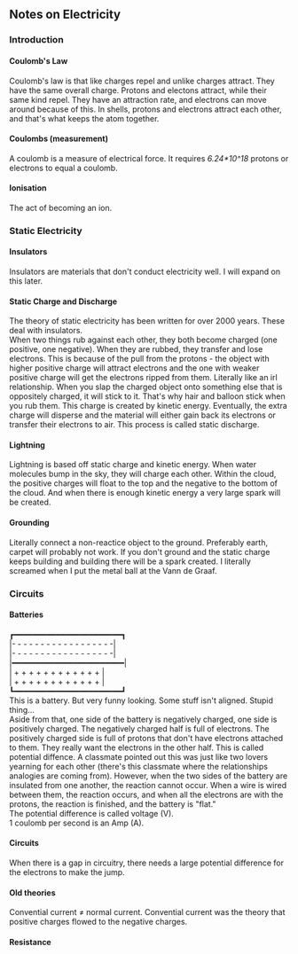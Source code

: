<body>
  <h2>Notes on Electricity</h2>
  <h3>Introduction</h3>
  <h4>Coulomb's Law</h4>
  <p>Coulomb's law is that like charges repel and unlike charges attract. They have the same overall charge. Protons and electons attract, while their same kind repel. They have an attraction rate, and electrons can move around because of this. In shells, protons and electrons attract each other, and that's what keeps the atom together. 
  </p>
  <h4>Coulombs (measurement)</h4>
  <p>A coulomb is a measure of electrical force. It requires <var>6.24*10^18</var> protons or electrons to equal a coulomb.</p>
  <h4>Ionisation</h4>
  <p>The act of becoming an ion.</p>
  <h3>Static Electricity</h3>
  <h4>Insulators</h4>
  <p>Insulators are materials that don't conduct electricity well. I will expand on this later.</p>
  <h4>Static Charge and Discharge</h4>
  <p>The theory of static electricity has been written for over 2000 years. These deal with insulators. <br>When two things rub against each other, they both become charged (one positive, one negative). When they are rubbed, they transfer and lose electrons. This is because of the pull from the protons - the object with higher positive charge will attract electrons and the one with weaker positive charge will get the electrons ripped from them. Literally like an irl relationship. When you slap the charged object onto something else that is oppositely charged, it will stick to it. That's why hair and balloon stick when you rub them. This charge is created by kinetic energy. Eventually, the extra charge will disperse and the material will either gain back its electrons or transfer their electrons to air. This process is called static discharge.</p>
  <h4>Lightning</h4>
  <p>Lightning is based off static charge and kinetic energy. When water molecules bump in the sky, they will charge each other. Within the cloud, the positive charges will float to the top and the negative to the bottom of the cloud. And when there is enough kinetic energy a very large spark will be created.
  <h4>Grounding</h4>
  <p>Literally connect a non-reactice object to the ground. Preferably earth, carpet will probably not work. If you don't ground and the static charge keeps building and building there will be a spark created. I literally screamed when I put the metal ball at the Vann de Graaf.</p>
  <h3>Circuits</h3>
  <h4>Batteries</h4>
  <p>┏━━━━━━━━━━━━━━━━━━━━━━━┓<br>|- - - - - - - - - - - - - - - - - -|<br>|- - - - - - - - - - - - - - - - - -|<br>|━━━━━━━━━━━━━━━━━━━━━━━━|<br>|  + + + + + + + + + + + +  |<br>|  + + + + + + + + + + + +  |<br>┗━━━━━━━━━━━━━━━━━━━━━━━┛<br>This is a battery. But very funny looking. Some stuff isn't aligned. Stupid thing...<br>Aside from that, one side of the battery is negatively charged, one side is positively charged. The negatively charged half is full of electrons. The positively charged side is full of protons that don't have electrons attached to them. They really want the electrons in the other half. This is called potential diffence. A classmate pointed out this was just like two lovers yearning for each other (there's this classmate where the relationships analogies are coming from). However, when the two sides of the battery are insulated from one another, the reaction cannot occur. When a wire is wired between them, the reaction occurs, and when all the electrons are with the protons, the reaction is finished, and the battery is "flat." <br>The potential difference is called voltage (V).<br>1 coulomb per second is an Amp (A).</p>
  <h4>Circuits</h4>
  <p>When there is a gap in circuitry, there needs a large potential difference for the electrons to make the jump.</p>
  <h4>Old theories</h4>
  <p>Convential current ≠ normal current. Convential current was the theory that positive charges flowed to the negative charges.<p>
  <h4>Resistance<h4>
  <p>
</body>
